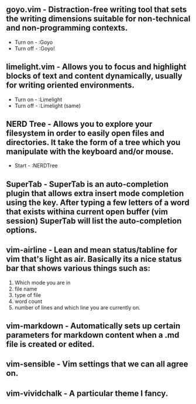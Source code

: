 ## goyo.vim - Distraction-free writing tool that sets the writing dimensions suitable for non-technical and non-programming contexts.

* Turn on - :Goyo
* Turn off - :Goyo!

## limelight.vim - Allows you to focus and highlight blocks of text and content dynamically, usually for writing oriented environments.

* Turn on - :Limelight
* Turn off - :Limelight (same)

## NERD Tree - Allows you to explore your filesystem in order to easily open files and directories. It take the form of a tree which you manipulate with the keyboard and/or mouse.

* Start - :NERDTree

## SuperTab - SuperTab is an auto-completion plugin that allows extra insert mode completion using the key. After typing a few letters of a word that exists withina current open buffer (vim session) SuperTab will list the auto-completion options. 

## vim-airline - Lean and mean status/tabline for vim that's light as air. Basically its a nice status bar that shows various things such as: 
1. Which mode you are in
2. file name
3. type of file
4. word count
5. number of lines and which line you are currently on. 

## vim-markdown - Automatically sets up certain parameters for markdown content when a .md file is created or edited. 

## vim-sensible - Vim settings that we can all agree on. 

## vim-vividchalk - A particular theme I fancy. 
